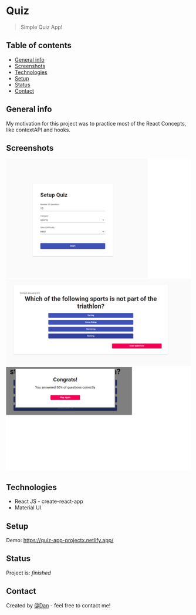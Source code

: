 # Quiz
> Simple Quiz App!

## Table of contents
* [General info](#general-info)
* [Screenshots](#screenshots)
* [Technologies](#technologies)
* [Setup](#setup)
* [Status](#status)
* [Contact](#contact)

## General info
My motivation for this project was to practice most of the React Concepts, like contextAPI and hooks.

## Screenshots
![Example screenshot](demo1.png)
![Example screenshot](demo2.png)
![Example screenshot](demo3.png)

## Technologies
* React JS - create-react-app
* Material UI

## Setup
Demo: https://quiz-app-projectx.netlify.app/


## Status
Project is: _finished_

## Contact
Created by [@Dan](https://www.linkedin.com/in/danail-kostov-ba95b81b3/) - feel free to contact me!